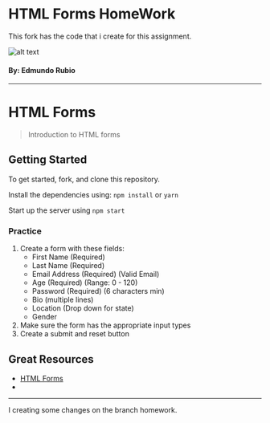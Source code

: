 
# HTML Forms HomeWork

This fork has the code that i create for this assignment.

![alt text](https://github.com/Edxael/html-forms-exercise/blob/master/IMG/formhw.png")


#### By: Edmundo Rubio


-------------------------------------------------------------------------------------

# HTML Forms

> Introduction to HTML forms

## Getting Started

To get started, fork, and clone this repository.

Install the dependencies using: `npm install` or `yarn`

Start up the server using `npm start`


### Practice

1. Create a form with these fields:
    * First Name (Required)
    * Last Name (Required)
    * Email Address (Required) (Valid Email)
    * Age (Required) (Range: 0 - 120)
    * Password (Required) (6 characters min)
    * Bio (multiple lines)
    * Location (Drop down for state)
    * Gender
2. Make sure the form has the appropriate input types
3. Create a submit and reset button

## Great Resources

* [HTML Forms](https://developer.mozilla.org/en-US/docs/Learn/HTML/Forms)
*

------------
I creating some changes on the branch homework.
